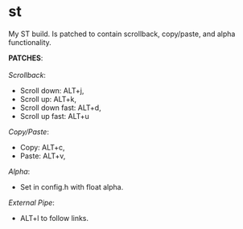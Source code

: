 # st

My ST build. Is patched to contain scrollback, copy/paste, and alpha
functionality.  

**PATCHES**: </br></br>
*Scrollback*:
<ul>
  <li>Scroll down:      ALT+j, </li>  
  <li>Scroll up:        ALT+k, </li>  
  <li>Scroll down fast: ALT+d, </li>  
  <li>Scroll up fast:   ALT+u  </li>
</ul>

*Copy/Paste*:
<ul>
  <li>Copy:       ALT+c, </li>  
  <li>Paste:      ALT+v, </li>  
</ul>

*Alpha*:
<ul>
  <li>Set in config.h with float alpha.</li>  
</ul>

*External Pipe*:
<ul>
  <li> ALT+l to follow links. </li>  
</ul>

